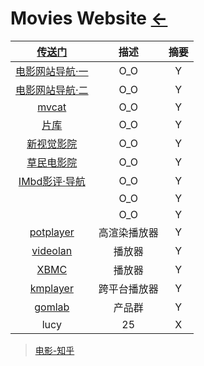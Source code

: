 <style type="text/css">
#content {margin-left: 5%;}
</style>

<script src="../../js/JQuery/jquery.min.js" type="text/javascript"></script>
<script type="text/javascript" charset="utf-8">
  // Creating custom :external selector
  $.expr[':'].external = function(obj){
      return !obj.href.match(/^mailto\:/)
              && (obj.hostname != location.hostname);
  };    
  
  $(function(){
    // Add 'external' CSS class to all external links
    $('a:external').addClass('external');

    // turn target into target=_blank for elements w external class
    $(".external").attr('target','_blank');

  })
</script>

# Movies Website [←](../index.md)

| [传送门](../../navigation.md#sp) | 描述 | 摘要 |
|:---:|:---:|:---:|
| [电影网站导航·一](http://www.ziyuangou.com/tag/zaixiandianying/) | O_O | Y |
| [电影网站导航·二](http://www.staycu.com/archives/237) | O_O | Y |
| [mvcat](http://www.mvcat.com) | O_O | Y |
| [片库](https://www.pianku.me/tv/wNiNWarFDM.html) | O_O | Y |
| [新视觉影院](https://www.ixinshijue.com/) | O_O | Y |
| [草民电影院](https://www.cmdy2020.com/kongbupian.html) | O_O | Y |
| [IMbd影评·导航](https://m.imdb.com/?ref_=ft_mdot) | O_O | Y |
| []() | O_O | Y |
| []() | O_O | Y |
| [potplayer](https://potplayer.daum.net/?lang=zh_CN) | 高渲染播放器 | Y |
| [videolan](https://www.videolan.org/index.zh.html) | 播放器 | Y |
| [XBMC](https://kodi.tv/download/) | 播放器 | Y |
| [kmplayer](https://www.kmplayer.com/home) | 跨平台播放器 | Y |
| [gomlab](https://www.gomlab.com/download/) | 产品群 | Y |
| lucy | 25 | X |

> [电影-知乎](https://zhuanlan.zhihu.com/p/34028598)
